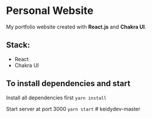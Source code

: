 # Personal Website

My portfolio website created with **React.js** and **Chakra UI**.

## Stack:

- React
- Chakra UI

## To install dependencies and start

Install all dependencies first
`yarn install`

Start server at port 3000
`yarn start`
#   k e i d y d e v - m a s t e r 
 
 
